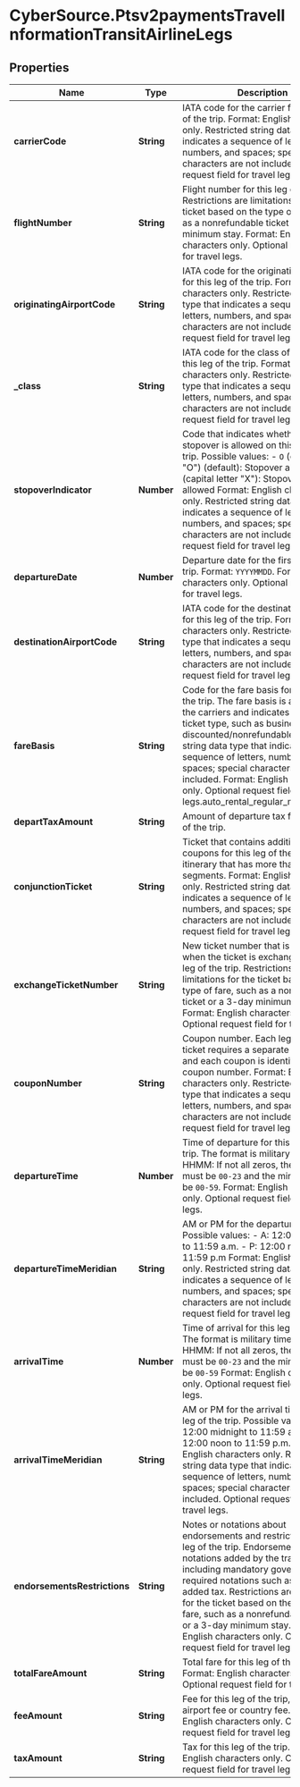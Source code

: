 # CyberSource.Ptsv2paymentsTravelInformationTransitAirlineLegs

## Properties
Name | Type | Description | Notes
------------ | ------------- | ------------- | -------------
**carrierCode** | **String** | IATA code for the carrier for this leg of the trip. Format: English characters only. Restricted string data type that indicates a sequence of letters, numbers, and spaces; special characters are not included. Optional request field for travel legs.  | [optional] 
**flightNumber** | **String** | Flight number for this leg of the trip. Restrictions are limitations for the ticket based on the type of fare, such as a nonrefundable ticket or a 3-day minimum stay. Format: English characters only. Optional request field for travel legs.  | [optional] 
**originatingAirportCode** | **String** | IATA code for the originating airport for this leg of the trip. Format: English characters only. Restricted string data type that indicates a sequence of letters, numbers, and spaces; special characters are not included. Optional request field for travel legs.  | [optional] 
**_class** | **String** | IATA code for the class of service for this leg of the trip. Format: English characters only. Restricted string data type that indicates a sequence of letters, numbers, and spaces; special characters are not included. Optional request field for travel legs.  | [optional] 
**stopoverIndicator** | **Number** | Code that indicates whether a stopover is allowed on this leg of the trip. Possible values: - `O` (capital letter \"O\") (default): Stopover allowed - `X` (capital letter \"X\"): Stopover not allowed Format: English characters only. Restricted string data type that indicates a sequence of letters, numbers, and spaces; special characters are not included. Optional request field for travel legs.  | [optional] 
**departureDate** | **Number** | Departure date for the first leg of the trip. Format: `YYYYMMDD`. Format: English characters only. Optional request field for travel legs.  | [optional] 
**destinationAirportCode** | **String** | IATA code for the destination airport for this leg of the trip. Format: English characters only. Restricted string data type that indicates a sequence of letters, numbers, and spaces; special characters are not included. Optional request field for travel legs.  | [optional] 
**fareBasis** | **String** | Code for the fare basis for this leg of the trip. The fare basis is assigned by the carriers and indicates a particular ticket type, such as business class or discounted/nonrefundable. Restricted string data type that indicates a sequence of letters, numbers, and spaces; special characters are not included. Format: English characters only. Optional request field for travel legs.auto_rental_regular_mileage_cost  | [optional] 
**departTaxAmount** | **String** | Amount of departure tax for this leg of the trip.  | [optional] 
**conjunctionTicket** | **String** | Ticket that contains additional coupons for this leg of the trip on an itinerary that has more than four segments. Format: English characters only. Restricted string data type that indicates a sequence of letters, numbers, and spaces; special characters are not included. Optional request field for travel legs.  | [optional] 
**exchangeTicketNumber** | **String** | New ticket number that is issued when the ticket is exchanged for this leg of the trip. Restrictions are limitations for the ticket based on the type of fare, such as a nonrefundable ticket or a 3-day minimum stay. Format: English characters only. Optional request field for travel legs.  | [optional] 
**couponNumber** | **String** | Coupon number. Each leg on the ticket requires a separate coupon, and each coupon is identified by the coupon number. Format: English characters only. Restricted string data type that indicates a sequence of letters, numbers, and spaces; special characters are not included. Optional request field for travel legs.  | [optional] 
**departureTime** | **Number** | Time of departure for this leg of the trip. The format is military time and HHMM: If not all zeros, then the hours must be `00-23` and the minutes must be `00-59`. Format: English characters only. Optional request field for travel legs.  | [optional] 
**departureTimeMeridian** | **String** | AM or PM for the departure time. Possible values: - A: 12:00 midnight to 11:59 a.m. - P: 12:00 noon to 11:59 p.m Format: English characters only. Restricted string data type that indicates a sequence of letters, numbers, and spaces; special characters are not included. Optional request field for travel legs.  | [optional] 
**arrivalTime** | **Number** | Time of arrival for this leg of the trip. The format is military time and HHMM: If not all zeros, then the hours must be `00-23` and the minutes must be `00-59` Format: English characters only. Optional request field for travel legs.  | [optional] 
**arrivalTimeMeridian** | **String** | AM or PM for the arrival time for this leg of the trip. Possible values: - `A`: 12:00 midnight to 11:59 a.m. - `P`: 12:00 noon to 11:59 p.m. Format: English characters only. Restricted string data type that indicates a sequence of letters, numbers, and spaces; special characters are not included. Optional request field for travel legs.  | [optional] 
**endorsementsRestrictions** | **String** | Notes or notations about endorsements and restrictions for this leg of the trip. Endorsements can be notations added by the travel agency, including mandatory government-required notations such as value added tax. Restrictions are limitations for the ticket based on the type of fare, such as a nonrefundable ticket or a 3-day minimum stay. Format: English characters only. Optional request field for travel legs.  | [optional] 
**totalFareAmount** | **String** | Total fare for this leg of the trip. Format: English characters only. Optional request field for travel legs.  | [optional] 
**feeAmount** | **String** | Fee for this leg of the trip, such as an airport fee or country fee. Format: English characters only. Optional request field for travel legs.  | [optional] 
**taxAmount** | **String** | Tax for this leg of the trip. Format: English characters only. Optional request field for travel legs.  | [optional] 


